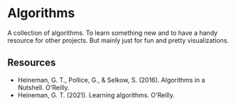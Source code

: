 # Algorithms

A collection of algorithms.
To learn something new and to have a handy resource for other projects.
But mainly just for fun and pretty visualizations.

## Resources

- Heineman, G. T., Pollice, G., & Selkow, S. (2016). Algorithms in a Nutshell. O'Reilly.
- Heineman, G. T. (2021). Learning algorithms. O'Reilly.

